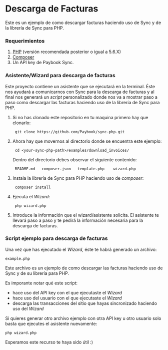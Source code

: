 

# Descarga de Facturas

Este es un ejemplo de como descargar facturas haciendo uso de Sync y de la librería de Sync para PHP.

### Requerimientos

1. [PHP](http://php.net/) (versión recomendada posterior o igual a 5.6.X)
2. [Composer](https://getcomposer.org/doc/00-intro.md)
3. Un API key de Paybook Sync.

### Asistente/Wizard para descarga de facturas

Este proyecto contiene un asistente que se ejecutará en la terminal. Éste nos ayudará a comunicarnos con Sync para la descarga de facturas y al final nos generará un *script* personalizado donde nos va a mostrar paso a paso como descargar las facturas haciendo uso de la librería de Sync para PHP.

1. Si no has clonado este repositorio en tu maquina primero hay que clonarlo:

		git clone https://github.com/Paybook/sync-php.git
	
2. Ahora hay que movernos al directorio donde se encuentra este ejemplo:

		cd <your-sync-php-path>/examples/download_invoices/
	
	Dentro del directorio debes observar el siguiente contenido:
		
		README.md	composer.json	template.php    wizard.php

3. Instala la librería de Sync para PHP haciendo uso de *composer*:
	
		composer install

4. Ejecuta el *Wizard*:
	
		php wizard.php

5. Introduce la información que el wizard/asistente solicita. El asistente te llevará paso a paso y te pedirá la información necesaria para la descarga de facturas.

### Script ejemplo para descarga de facturas

Una vez que has ejecutado el *Wizard*, éste te habrá generado un archivo:
	
	example.php
	
Este archivo es un ejemplo de como descargar las facturas haciendo uso de Sync y de su librería para PHP.

Es imporante notar qué este script:
	
- hace uso del API key con el que ejecutaste el *Wizard*
- hace uso del usuario con el que ejecutaste el *Wizard*
- descarga las transacciones del sitio que hayas sincronizado haciendo uso del *Wizard*

Si quieres generar otro archivo ejemplo con otra API key u otro usuario solo basta que ejecutes el asistente nuevamente:
	
	php wizard.php
	
Esperamos este recurso te haya sido útil :)














